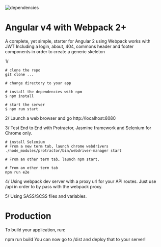![dependencies](https://david-dm.org/JunkyDeLuxe/angular4-starter.svg)

# Angular v4 with Webpack 2+

A complete, yet simple, starter for Angular 2 using Webpack works with JWT
Including a login, about, 404, commons header and footer components in order to create a generic skeleton

1/
```
# clone the repo
git clone ...

# change directory to your app

# install the dependencies with npm
$ npm install

# start the server
$ npm run start
```

2/
Launch a web browser and go http://localhost:8080

3/
Test End to End with Protractor, Jasmine framework and Selenium for Chrome only.
```
# install Selenium
# From a new term tab, launch chrome webdrivers
./node_modules/protractor/bin/webdriver-manager start

# From an other term tab, launch npm start.

# From an other term tab
npm run e2e
```

4/ Using webpack dev server with a proxy url for your API routes.
Just use /api in order to by pass with the webpack proxy.

5/ Using SASS/SCSS files and variables.

# Production
To build your application, run:

npm run build
You can now go to /dist and deploy that to your server!
